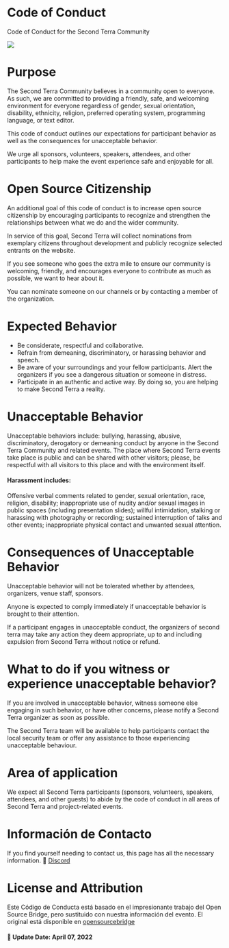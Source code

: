 # Code of Conduct
Code of Conduct for the Second Terra Community

![](https://i.ibb.co/Bgfnmf0/Second-Terra2.png)

# Purpose
The Second Terra Community believes in a community open to everyone. As such, we are committed to providing a friendly, safe, and welcoming environment for everyone regardless of gender, sexual orientation, disability, ethnicity, religion, preferred operating system, programming language, or text editor.

This code of conduct outlines our expectations for participant behavior as well as the consequences for unacceptable behavior.

We urge all sponsors, volunteers, speakers, attendees, and other participants to help make the event experience safe and enjoyable for all.

# Open Source Citizenship
An additional goal of this code of conduct is to increase open source citizenship by encouraging participants to recognize and strengthen the relationships between what we do and the wider community.

In service of this goal, Second Terra will collect nominations from exemplary citizens throughout development and publicly recognize selected entrants on the website.

If you see someone who goes the extra mile to ensure our community is welcoming, friendly, and encourages everyone to contribute as much as possible, we want to hear about it.

You can nominate someone on our channels or by contacting a member of the organization.

# Expected Behavior
- Be considerate, respectful and collaborative.
- Refrain from demeaning, discriminatory, or harassing behavior and speech.
- Be aware of your surroundings and your fellow participants. Alert the organizers if you see a dangerous situation or someone in distress.
- Participate in an authentic and active way. By doing so, you are helping to make Second Terra a reality.

# Unacceptable Behavior
Unacceptable behaviors include: bullying, harassing, abusive, discriminatory, derogatory or demeaning conduct by anyone in the Second Terra Community and related events. The place where Second Terra events take place is public and can be shared with other visitors; please, be respectful with all visitors to this place and with the environment itself.

#### Harassment includes: 
Offensive verbal comments related to gender, sexual orientation, race, religion, disability; inappropriate use of nudity and/or sexual images in public spaces (including presentation slides); willful intimidation, stalking or harassing with photography or recording; sustained interruption of talks and other events; inappropriate physical contact and unwanted sexual attention.

# Consequences of Unacceptable Behavior
Unacceptable behavior will not be tolerated whether by attendees, organizers, venue staff, sponsors.

Anyone is expected to comply immediately if unacceptable behavior is brought to their attention.

If a participant engages in unacceptable conduct, the organizers of second terra may take any action they deem appropriate, up to and including expulsion from Second Terra without notice or refund.

# What to do if you witness or experience unacceptable behavior?
If you are involved in unacceptable behavior, witness someone else engaging in such behavior, or have other concerns, please notify a Second Terra organizer as soon as possible.

The Second Terra team will be available to help participants contact the local security team or offer any assistance to those experiencing unacceptable behaviour.

# Area of application
We expect all Second Terra participants (sponsors, volunteers, speakers, attendees, and other guests) to abide by the code of conduct in all areas of Second Terra and project-related events.

# Información de Contacto
If you find yourself needing to contact us, this page has all the necessary information.
:blue_heart: [Discord](https://m.me/J71535)

# License and Attribution
Este Código de Conducta está basado en el impresionante trabajo del Open Source Bridge, pero sustituido con nuestra información del evento. El original está disponible en [opensourcebridge](https://opensource.com/tags/open-source-bridge) 

#### :calendar: Update Date: April 07, 2022
